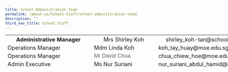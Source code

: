 ```yaml
---
title: School Administration Team
permalink: /about-us/School-Staff/school-administration-team/
description: ""
third_nav_title: School Staff
---
```

<table class="iveo_table ives_tab_simple ive_eobj_left" style="width: 837.125px; height: 106px;">

<tbody>

<tr>

<th style="width: 293px;"><font size="4">Administrative Manager</font></th>

<th style="width: 219px;"><font size="4"><span style="font-weight: normal;">Mrs Shirley Koh</span></font></th>

<th style="width: 297px;"><font size="4"><span style="font-weight: normal;">shirley_koh-tan@schools.gov.sg</span></font></th>

</tr>

<tr>

<td><font size="4">Operations Manager</font></td>

<td><font size="4">Mdm Linda Koh</font></td>

<td><font size="4">koh_tay_huay@moe.edu.sg</font></td>

</tr>

<tr>

<td><font size="4">Operations Manager</font></td>

<td><span style="color: rgb(95, 99, 104); font-family: arial, sans-serif;"><font size="4">Mr David Chua</font></span></td>

<td><font size="4">chua_chiew_hoe@moe.edu.sg</font></td>

</tr>

<tr>

<td><font size="4">Admin Executive</font></td>

<td><font size="4">Ms Nur Suriani&nbsp;</font></td>

<td><font size="4">nur_suriani_abdul_hamid@moe.edu.sg</font></td>

</tr>

<tr>

<td><font size="4" face="arial, sans-serif">Admin Executive<span>&nbsp;</span></font></td>

<td><font size="4" face="arial, sans-serif">Mdm Jesline Hoe&nbsp;</font></td>

<td><font size="4" face="arial, sans-serif">hoe_bee_lay@moe.edu.sg</font>  
</td>

</tr>

<tr>

<td><font size="4">ICT Manager</font></td>

<td><font size="4">Mr Zahlan Yusop</font></td>

<td><font size="4">zahlan_md_yusop@moe.edu.sg</font></td>

</tr>

<tr>

<td><font size="4">Management Support Officer</font></td>

<td><font size="4">Mrs Anmol Sanjay&nbsp;</font></td>

<td><font size="4">anmol_sanjay_kanaya@moe.edu.sg</font></td>

</tr>

<tr>

<td><font size="4">Management Support Officer</font></td>

<td><font size="4">Mdm Siti Zamila </font></td>

<td><font size="4">siti_zamila_jumat@moe.edu.sg</font></td>

</tr>

<tr>

<td><font size="4">Management Support Officer</font></td>

<td><font size="4">Ms Yap Koon Ching 
</font></td>

<td><font size="4">yap_koon_ching@moe.edu.sg</font></td>

</tr>

<tr>

</tr>

</tbody>

</table>
